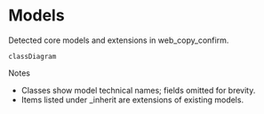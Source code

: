 # Models

Detected core models and extensions in web_copy_confirm.

```mermaid
classDiagram
```

Notes
- Classes show model technical names; fields omitted for brevity.
- Items listed under _inherit are extensions of existing models.
